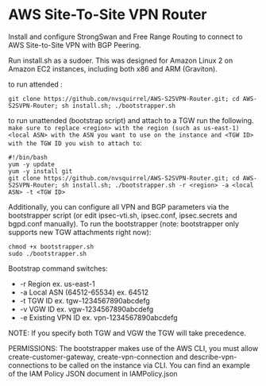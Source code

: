 # AWS Site-To-Site VPN Router

Install and configure StrongSwan and Free Range Routing to connect to AWS Site-to-Site VPN with BGP Peering.


Run install.sh as a sudoer. This was designed for Amazon Linux 2 on Amazon EC2 instances, including both x86 and ARM (Graviton). 

to run attended :

```
git clone https://github.com/nvsquirrel/AWS-S2SVPN-Router.git; cd AWS-S2SVPN-Router; sh install.sh; ./bootstrapper.sh
```

to run unattended (bootstrap script) and attach to a TGW run the following. `make sure to replace <region> with the region (such as us-east-1) <local ASN> with the ASN you want to use on the instance and <TGW ID> with the TGW ID you wish to attach to`:

```
#!/bin/bash
yum -y update
yum -y install git
git clone https://github.com/nvsquirrel/AWS-S2SVPN-Router.git; cd AWS-S2SVPN-Router; sh install.sh; ./bootstrapper.sh -r <region> -a <local ASN> -t <TGW ID>
```

Additionally, you can configure all VPN and BGP parameters via the bootstrapper script (or edit ipsec-vti.sh, ipsec.conf, ipsec.secrets and bgpd.conf manually). To run the bootstrapper (note: bootstrapper only supports new TGW attachments right now):

```
chmod +x bootstrapper.sh
sudo ./bootstrapper.sh
```


Bootstrap command switches:

* -r  Region  ex. us-east-1
* -a  Local ASN   (64512-65534)  ex. 64512
* -t  TGW ID    ex. tgw-1234567890abcdefg
* -v  VGW ID    ex. vgw-1234567890abcdefg
* -e Existing VPN ID    ex. vpn-1234567890abcdefg


NOTE: If you specify both TGW and VGW the TGW will take precedence. 

PERMISSIONS: The bootstrapper makes use of the AWS CLI, you must allow create-customer-gateway, create-vpn-connection and describe-vpn-connections to be called on the instance via CLI. You can find an example of the IAM Policy JSON document in IAMPolicy.json

